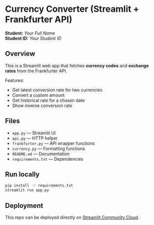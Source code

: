 # Currency Converter (Streamlit + Frankfurter API)

**Student:** _Your Full Name_  
**Student ID:** _Your Student ID_

## Overview
This is a Streamlit web app that fetches **currency codes** and **exchange rates** from the Frankfurter API.

Features:
- Get latest conversion rate for two currencies
- Convert a custom amount
- Get historical rate for a chosen date
- Show inverse conversion rate

## Files
- `app.py` — Streamlit UI
- `api.py` — HTTP helper
- `frankfurter.py` — API wrapper functions
- `currency.py` — Formatting functions
- `README.md` — Documentation
- `requirements.txt` — Dependencies

## Run locally
```bash
pip install -r requirements.txt
streamlit run app.py
```

## Deployment
This repo can be deployed directly on [Streamlit Community Cloud](https://share.streamlit.io).
